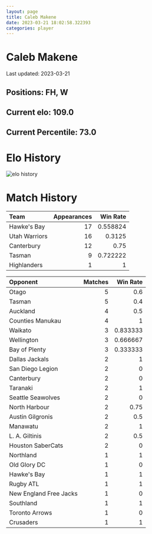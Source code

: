 ```yaml
---  
layout: page  
title: Caleb Makene  
date: 2023-03-21 18:02:58.322393  
categories: player  
---
```

# Caleb Makene


Last updated: 2023-03-21
## Positions: FH, W

## Current elo: 109.0

## Current Percentile: 73.0

# Elo History


![elo history](history_CalebMakene.png)
# Match History


| Team          |   Appearances |   Win Rate |
|:--------------|--------------:|-----------:|
| Hawke's Bay   |            17 |   0.558824 |
| Utah Warriors |            16 |   0.3125   |
| Canterbury    |            12 |   0.75     |
| Tasman        |             9 |   0.722222 |
| Highlanders   |             1 |   1        |

| Opponent               |   Matches |   Win Rate |
|:-----------------------|----------:|-----------:|
| Otago                  |         5 |   0.6      |
| Tasman                 |         5 |   0.4      |
| Auckland               |         4 |   0.5      |
| Counties Manukau       |         4 |   1        |
| Waikato                |         3 |   0.833333 |
| Wellington             |         3 |   0.666667 |
| Bay of Plenty          |         3 |   0.333333 |
| Dallas Jackals         |         2 |   1        |
| San Diego Legion       |         2 |   0        |
| Canterbury             |         2 |   0        |
| Taranaki               |         2 |   1        |
| Seattle Seawolves      |         2 |   0        |
| North Harbour          |         2 |   0.75     |
| Austin Gilgronis       |         2 |   0.5      |
| Manawatu               |         2 |   1        |
| L. A. Giltinis         |         2 |   0.5      |
| Houston SaberCats      |         2 |   0        |
| Northland              |         1 |   1        |
| Old Glory DC           |         1 |   0        |
| Hawke's Bay            |         1 |   1        |
| Rugby ATL              |         1 |   1        |
| New England Free Jacks |         1 |   0        |
| Southland              |         1 |   1        |
| Toronto Arrows         |         1 |   0        |
| Crusaders              |         1 |   1        |
